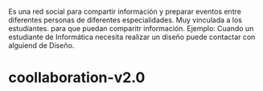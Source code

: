 Es una red social para compartir información y preparar eventos entre diferentes personas de diferentes especialidades.
Muy vinculada a los estudiantes. para que puedan comparitr información.
Ejemplo: Cuando un estudiante de Informática necesita realizar un diseño puede contactar con alguiend de Diseño.
# coollaboration-v2.0
